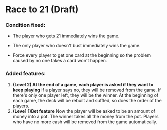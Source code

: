 # Race to 21 (Draft)

### Condition fixed:

- The player who gets 21 immediately wins the game.

- The only player who doesn't bust  immediately wins the game.

- Force every player to get one card at the beginning so the problem caused by no one takes a card won't happen.


### Added features:

1. **(Level 2) At the end of a game, each player is asked if they want to keep playing**
    If a player says no, they will be removed from the game. If there's only one player left, they will be the winner.
    At the beginning of each game, the deck will be rebuilt and suffled, so does the order of the players.
2. **(Leve1 1)Bet feature**
    Now the player will be asked to be an amount of money into a pot. The winner takes all the money from the pot.
    Players who have no more cash will be removed from the game automatically.